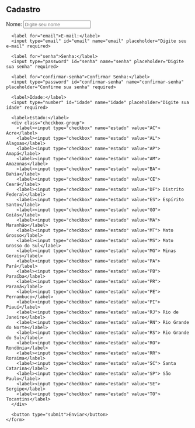 <!DOCTYPE html>
<html lang="pt-BR">
<head>
  <meta charset="UTF-8">
  <meta name="viewport" content="width=device-width, initial-scale=1.0">
  <title>Formulário de Cadastro</title>
  <link rel="stylesheet" href="styles.css">
</head>
<body>
  <div class="form-container">
    <form class="form">
      <h2>Cadastro</h2>
      <label for="nome">Nome:</label>
      <input type="text" id="nome" name="nome" placeholder="Digite seu nome" required>

      <label for="email">E-mail:</label>
      <input type="email" id="email" name="email" placeholder="Digite seu e-mail" required>

      <label for="senha">Senha:</label>
      <input type="password" id="senha" name="senha" placeholder="Digite sua senha" required>

      <label for="confirmar-senha">Confirmar Senha:</label>
      <input type="password" id="confirmar-senha" name="confirmar-senha" placeholder="Confirme sua senha" required>

      <label>Idade:</label>
      <input type="number" id="idade" name="idade" placeholder="Digite sua idade" required>

      <label>Estado:</label>
      <div class="checkbox-group">
        <label><input type="checkbox" name="estado" value="AC"> Acre</label>
        <label><input type="checkbox" name="estado" value="AL"> Alagoas</label>
        <label><input type="checkbox" name="estado" value="AP"> Amapá</label>
        <label><input type="checkbox" name="estado" value="AM"> Amazonas</label>
        <label><input type="checkbox" name="estado" value="BA"> Bahia</label>
        <label><input type="checkbox" name="estado" value="CE"> Ceará</label>
        <label><input type="checkbox" name="estado" value="DF"> Distrito Federal</label>
        <label><input type="checkbox" name="estado" value="ES"> Espírito Santo</label>
        <label><input type="checkbox" name="estado" value="GO"> Goiás</label>
        <label><input type="checkbox" name="estado" value="MA"> Maranhão</label>
        <label><input type="checkbox" name="estado" value="MT"> Mato Grosso</label>
        <label><input type="checkbox" name="estado" value="MS"> Mato Grosso do Sul</label>
        <label><input type="checkbox" name="estado" value="MG"> Minas Gerais</label>
        <label><input type="checkbox" name="estado" value="PA"> Pará</label>
        <label><input type="checkbox" name="estado" value="PB"> Paraíba</label>
        <label><input type="checkbox" name="estado" value="PR"> Paraná</label>
        <label><input type="checkbox" name="estado" value="PE"> Pernambuco</label>
        <label><input type="checkbox" name="estado" value="PI"> Piauí</label>
        <label><input type="checkbox" name="estado" value="RJ"> Rio de Janeiro</label>
        <label><input type="checkbox" name="estado" value="RN"> Rio Grande do Norte</label>
        <label><input type="checkbox" name="estado" value="RS"> Rio Grande do Sul</label>
        <label><input type="checkbox" name="estado" value="RO"> Rondônia</label>
        <label><input type="checkbox" name="estado" value="RR"> Roraima</label>
        <label><input type="checkbox" name="estado" value="SC"> Santa Catarina</label>
        <label><input type="checkbox" name="estado" value="SP"> São Paulo</label>
        <label><input type="checkbox" name="estado" value="SE"> Sergipe</label>
        <label><input type="checkbox" name="estado" value="TO"> Tocantins</label>
      </div>

      <button type="submit">Enviar</button>
    </form>
  </div>
</body>
</html>
